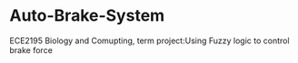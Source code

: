 # Auto-Brake-System
ECE2195 Biology and Comupting, term project:Using Fuzzy logic to control brake force
